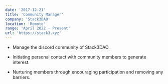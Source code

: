 ```yaml
---
date: '2017-12-21'
title: 'Community Manager'
company: 'Stack3DAO'
location: 'Remote'
range: 'April 2022 - Present'
url: 'https://stack3.xyz'
---
```


- Manage the discord community of Stack3DAO.

- Initiating personal contact with community members to generate interest.

- Nurturing members through encouraging participation and removing any barriers.
